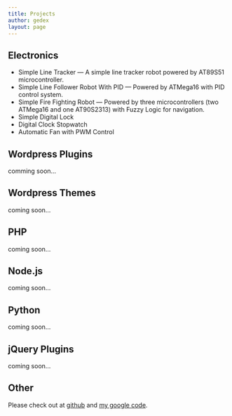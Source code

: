 ```yaml
---
title: Projects
author: gedex
layout: page
---
```


##  Electronics

* Simple Line Tracker  &mdash; A simple line tracker robot powered by AT89S51 microcontroller.
* Simple Line Follower Robot With PID &mdash; Powered by ATMega16 with PID control system.
* Simple Fire Fighting Robot &mdash; Powered by three microcontrollers (two ATMega16 and one AT90S2313) with Fuzzy Logic for navigation.
* Simple Digital Lock
* Digital Clock Stopwatch
* Automatic Fan with PWM Control

## Wordpress Plugins

comming soon...

## Wordpress Themes

coming soon...

## PHP

coming soon...

## Node.js

coming soon...

## Python

coming soon...

## jQuery Plugins

coming soon...

## Other

Please check out at [github][1] and [my google code][2].

[1]: http://github.com/gedex
[2]: https://code.google.com/u/gedex.adc/ 